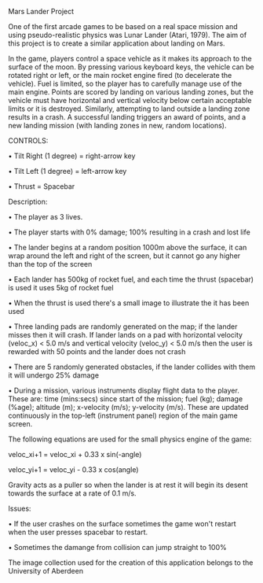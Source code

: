 Mars Lander Project 

One of the first arcade games to be based on a real space mission and using pseudo-realistic physics was Lunar Lander (Atari, 1979). The aim of this project is to create a similar application about landing on Mars.

In the game, players control a space vehicle as it makes its approach to the surface of the moon. By pressing various keyboard keys, the vehicle can be rotated right or left, or the main rocket engine fired (to decelerate the vehicle). Fuel is limited, so the player has to carefully manage use of the main engine. Points are scored by landing on various landing zones, but the vehicle must have horizontal and vertical velocity below certain acceptable limits or it is destroyed. Similarly, attempting to land outside a landing zone results in a crash. A successful landing triggers an award of points, and a new landing mission (with landing zones in new, random locations).

CONTROLS:

• Tilt Right (1 degree) = right-arrow key

• Tilt Left (1 degree) = left-arrow key

• Thrust = Spacebar

Description:

• The player as 3 lives.

• The player starts with 0% damage; 100% resulting in a crash and lost life

• The lander begins at a random position 1000m above the surface, it can wrap around the left and right of the screen, but it cannot go   any higher than the top of the screen

• Each lander has 500kg of rocket fuel, and each time the thrust (spacebar) is used it uses 5kg of rocket fuel

• When the thrust is used there's a small image to illustrate the it has been used

• Three landing pads are randomly generated on the map; if the lander misses then it will crash. If lander lands on a pad with             horizontal velocity (veloc_x) < 5.0 m/s and vertical velocity (veloc_y) < 5.0 m/s then the user is rewarded with 50 points and the       lander does not crash

• There are 5 randomly generated obstacles, if the lander collides with them it will undergo 25% damage

• During a mission, various instruments display flight data to the player. These are: time (mins:secs) since start of the mission; fuel   (kg); damage (%age); altitude (m); x-velocity (m/s); y-velocity (m/s). These are updated continuously in the top-left (instrument       panel) region of the main game screen.

The following equations are used for the small physics engine of the game:

veloc_xi+1 = veloc_xi + 0.33 x sin(-angle)

veloc_yi+1 = veloc_yi - 0.33 x cos(angle)

Gravity acts as a puller so when the lander is at rest it will begin its desent towards the surface at a rate of 0.1 m/s.

Issues:

• If the user crashes on the surface sometimes the game won't restart when the user presses spacebar to restart. 

• Sometimes the damange from collision can jump straight to 100%


The image collection used for the creation of this application belongs to the University of Aberdeen
